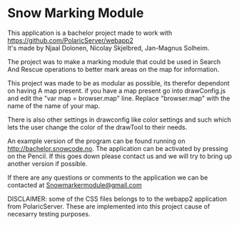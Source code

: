 # Snow Marking Module
This application is a bachelor project made to work with https://github.com/PolaricServer/webapp2<br/>
It's made by Njaal Dolonen, Nicolay Skjelbred, Jan-Magnus Solheim. 

The project was to make a marking module that could be used in Search And Rescue operations to better mark areas on the map for information.

This project was made to be as modular as possible, its therefor dependont on having A map present. if you have a map present go into drawConfig.js and edit the "var map = browser.map" line. Replace "browser.map" with the name of the name of your map.

There is also other settings in drawconfig like color settings and such which lets the user change the color of the drawTool to their needs.

An example version of the program can be found running on http://bachelor.snowcode.no. The application can be activated by pressing on the Pencil. If this goes down please contact us and we will try to bring up another version if possible.

If there are any questions or comments to the application we can be contacted at Snowmarkermodule@gmail.com

DISCLAIMER: some of the CSS files belongs to to the webapp2 application from PolaricServer. These are implemented into this project cause of necesarry testing purposes.
